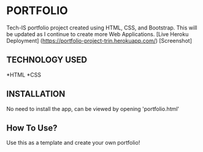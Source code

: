 # PORTFOLIO

Tech-IS portfolio project created using HTML, CSS, and Bootstrap. This will be updated as I continue to create more Web Applications.
[Live Heroku Deployment] (https://portfolio-project-trin.herokuapp.com/)
[Screenshot]

## TECHNOLOGY USED
*HTML
*CSS

## INSTALLATION
No need to install the app, can be viewed by opening 'portfolio.html'

## How To Use?
Use this as a template and create your own portfolio!
